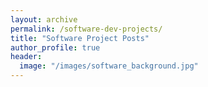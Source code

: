 ```yaml
---
layout: archive
permalink: /software-dev-projects/
title: "Software Project Posts"
author_profile: true
header:
  image: "/images/software_background.jpg"
---
```


